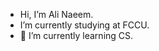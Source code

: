 -  Hi, I’m Ali Naeem.
-  I’m currently studying at FCCU.
- 🌱 I’m currently learning CS.

<!---
aliitoor/aliitoor is a ✨ special ✨ repository because its `README.md` (this file) appears on your GitHub profile.
You can click the Preview link to take a look at your changes.
--->
